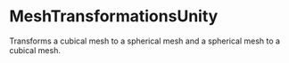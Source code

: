 # MeshTransformationsUnity
Transforms a cubical mesh to a spherical mesh and a spherical mesh to a cubical mesh.
